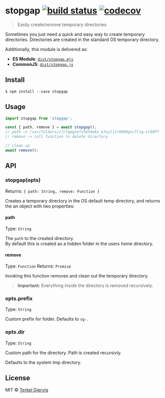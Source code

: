 # stopgap [![build status](https://badgen.now.sh/github/status/terkelg/stopgap)](https://github.com/terkelg/stopgap/actions) [![codecov](https://badgen.now.sh/codecov/c/github/terkelg/stopgap)](https://codecov.io/gh/terkelg/stopgap)

> Easily create/remove temporary directories

Sometimes you just need a quick and easy way to create temporary directories.
Directories are created in the standard OS temporary directory.


Additionally, this module is delivered as:

* **ES Module**: [`dist/stopgap.mjs`](https://unpkg.com/stopgap/dist/stopgap.mjs)
* **CommonJS**: [`dist/stopgap.js`](https://unpkg.com/stopgap/dist/stopgap.js)


## Install

```
$ npm install --save stopgap
```


## Usage

```js
import stopgap from 'stopgap';

const { path, remove } = await stopgap();
// path ~> /var/folders/c7/fqpgnx7x5654w6z_k3syl11r0000gn/T/sg-LC48Pf
// remove ~> call function to delete directory

// clean up
await remove();
```


## API

### stopgap(opts)
Returns: `{ path: String, remove: Function }`

Creates a temporary directory in the OS default temp directory, and returns the
an object with two properties:

#### path
Type: `String`

The `path` to the created directory.<br>
By default this is created as a hidden folder in the users home directory.

#### remove
Type: `Function`
Returns: `Promise`

Invoking this function removes and clean out the temporary directory.<br>
> **Important:** Everything inside the directory is removed recursively.


### opts.prefix
Type: `String`

Custom prefix for folder. Defaults to `sg-`.


### opts.dir
Type: `String`

Custom path for the directory. Path is created recursivly.

Defaults to the system tmp directory.


## License

MIT © [Terkel Gjervig](https://terkel.com)
